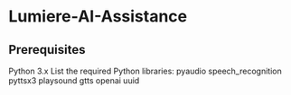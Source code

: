 # Lumiere-AI-Assistance
## Prerequisites

Python 3.x
List the required Python libraries:
pyaudio
speech_recognition
pyttsx3
playsound
gtts
openai
uuid
